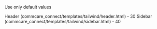 Use only default values

Header (commcare_connect/templates/tailwind/header.html) - 30
Sidebar (commcare_connect/templates/tailwind/sidebar.html) - 40
